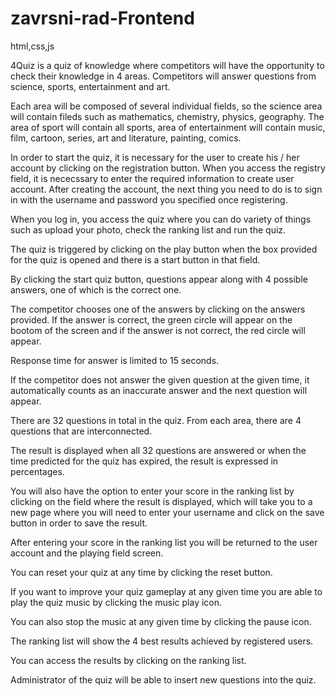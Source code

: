 # zavrsni-rad-Frontend
html,css,js

4Quiz is a quiz of knowledge where competitors will have the opportunity to check their knowledge in 4 areas.
Competitors will answer questions from science, sports, entertainment and art.

Each area will be composed of  several individual fields, so the science area will contain fileds such as
mathematics, chemistry, physics, geography. The area of sport will contain all sports, area of entertainment will contain music, film, cartoon, series, art and literature, painting, comics.

In order to start the quiz, it is necessary for the user to create his / her account by clicking on the registration button.
When you access the registry field, it is nececssary to enter the required information to create user account.
After creating the account, the next thing you need to do is to sign in with the username and password you specified once registering.

When you log in, you access the quiz where you can  do variety of things such as upload your photo, check the ranking list and run the quiz.

The quiz is triggered by clicking on the play button when the box provided for the quiz is opened
and there is a start button in that field.

By clicking the start quiz button, questions appear along with  4 possible answers, one of which is the  correct one.

The competitor chooses one of the answers by clicking on the answers provided.
If the answer is correct, the green circle will appear on the bootom of the screen and if the answer is not correct, the red circle will appear.

Response time for answer is limited to 15 seconds.

If the competitor does not answer the given question at the given time, it automatically counts
as an inaccurate answer and the next question will appear.

There are 32 questions in total in the quiz. From each area, there are 4 questions that are interconnected.

The result is displayed when all 32 questions are answered or when the time predicted for the quiz has expired, the result is expressed in percentages.

You will also have the option to enter your score in the ranking list by clicking on the field where the result is displayed, which will take you to a new page where you will need to enter your username
and click on the save button in order to save the result.

After entering your score in the ranking list you will be returned to the user account and the playing field screen.

You can reset your quiz at any time by clicking the reset button.


If you want to improve your quiz gameplay at any given time you are able to play the quiz music by clicking the music play icon.

You can also stop the music at any given time by clicking the pause icon.

The ranking list  will show the 4 best results achieved by registered users.

You can access the results by clicking on the ranking list.

Administrator of the  quiz will be able to insert new questions into the quiz.
